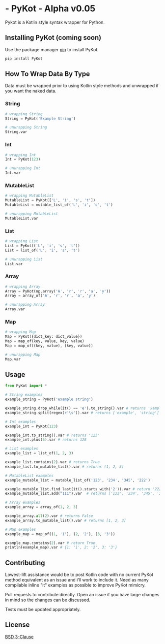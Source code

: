 # - PyKot - Alpha v0.05
Pykot is a Kotlin style syntax wrapper for Python.

## Installing PyKot (coming soon)
Use the package manager [pip](https://pip.pypa.io/en/stable/) to install PyKot.

```bash
pip install PyKot
```

## How To Wrap Data By Type
Data must be wrapped prior to using Kotlin style methods and unwrapped if you want the naked data.

### String
```python
# wrapping String
String = PyKot('Example String')

# unwrapping String
String.var
```

### Int
```python
# wrapping Int
Int = PyKot(123)

# unwrapping Int
Int.var
```

### MutableList
```python
# wrapping MutableList
MutableList = PyKot(['L', 'i', 's', 't'])
MutableList = mutable_list_of('L', 'i', 's', 't')

# unwrapping MutableList
MutableList.var 
```

### List
```python
# wrapping List
List = PyKot(('L', 'i', 's', 't'))
List = list_of('L', 'i', 's', 't')

# unwrapping List
List.var
```

### Array
```python
# wrapping Array
Array = PyKot(np.array('A', 'r', 'r', 'a', 'y'))
Array = array_of('A', 'r', 'r', 'a', 'y')

# unwrapping Array
Array.var
```

### Map
```python
# wrapping Map
Map = PyKot({dict_key: dict_value})
Map = map_of(key, value, key, value)
Map = map_of((key, value), (key, value))

# unwrapping Map
Map.var
```

## Usage
```python
from PyKot import *

# String examples
example_string = PyKot('example string')

example_string.drop_while(it() == 'e').to_string().var # returns 'xample string'
example_string.split(regex(r'\s')).var # returns ['example', 'string']

# Int examples
example_int = PyKot(123)

example_int.to_string().var # returns '123'
example_int.plus(5).var # returns 128

# List examples
example_list = list_of(1, 2, 3)

example_list.contains(2).var # returns True
example_list.to_mutable_list().var # returns [1, 2, 3]

# MutableList examples
example_mutable_list = mutable_list_of('123', '234', '345', '222')

example_mutable_list.find_last(it().starts_with('2')).var # return '222'
example_mutable_list.add("111").var  # returns ['123', '234', '345', '222', '111']

# Array examples
example_array = array_of(1, 2, 3)

example_array.all(2).var # returns False
example_array.to_mutable_list().var # returns [1, 2, 3]

# Map examples
example_map = map_of((1, '1'), (2, '2'), (3, '3'))

example_map.contains(2).var # return True
println(example_map).var # {1: '1', 2: '2', 3: '3'}
```

## Contributing
Lowest-lift assistance would be to post Kotlin code with no current PyKot method equivalent as an issue and i'll work to include it. Need as many compilable inline "it" examples as possible to improve PyKot mimicry. 

Pull requests to contribute directly. Open an issue if you have large changes in mind so the changes can be discussed. 

Tests must be updated appropriately.

## License
[BSD 3-Clause](https://https://opensource.org/licenses/BSD-3-Clause)
